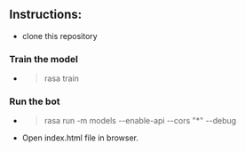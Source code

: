 ## Instructions:

- clone this repository

### Train the model
- > rasa train

### Run the bot 
- > rasa run -m models --enable-api --cors "*" --debug


 - Open index.html file in browser.